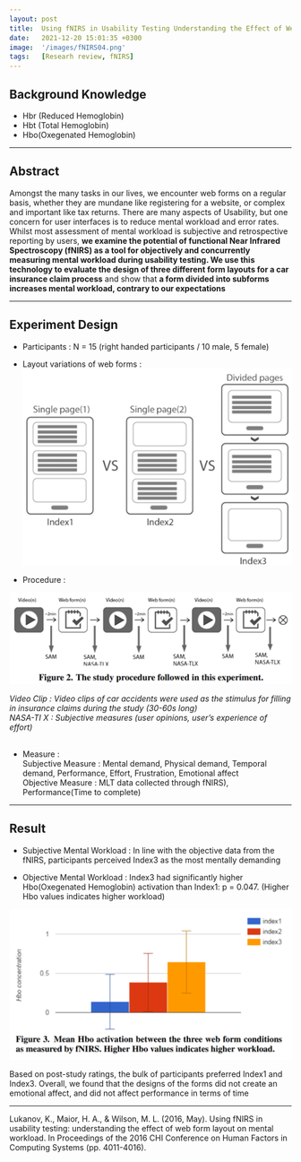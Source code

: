 ```yaml
---
layout: post
title:  Using fNIRS in Usability Testing Understanding the Effect of Web Form Layout on Mental Workload
date:   2021-12-20 15:01:35 +0300
image:  '/images/fNIRS04.png'
tags:   [Researh review, fNIRS]
---
```

## Background Knowledge<br/>
* Hbr (Reduced Hemoglobin)
* Hbt (Total Hemoglobin)
* Hbo(Oxegenated Hemoglobin)

___

## Abstract<br/>
Amongst the many tasks in our lives, we encounter web forms on a regular basis, whether they are mundane like registering for a website, or complex and important like tax returns. There are many aspects of Usability, but one concern for user interfaces is to reduce mental workload and error rates. Whilst most assessment of mental workload is subjective and retrospective reporting by users, **we examine the potential of functional Near Infrared Spectroscopy (fNIRS) as a tool for objectively and concurrently measuring mental workload during usability testing. We use this technology to evaluate the design of three different form layouts for a car insurance claim process** and show that **a form divided into subforms increases mental workload, contrary to our expectations**

___

## Experiment Design <br/>
* Participants : N = 15 (right handed participants / 10 male, 5 female) <br/>
* Layout variations of web forms : 
<img src="/images/Posting/ResearchReview/fNIRS/04.png" alt="Project"><br/>

* Procedure : <br/>
<img src="/images/Posting/ResearchReview/fNIRS/05.png" alt="Project">

*Video Clip : Video clips of car accidents were used as the stimulus for filling in insurance claims during the study (30-60s long)*<br/>
*NASA-TI X : Subjective measures (user opinions, user’s experience of effort)*<br/><br/>

* Measure : <br/>
Subjective Measure : Mental demand, Physical demand, Temporal demand, Performance, Effort, Frustration, Emotional affect<br/>
Objective Measure : MLT data collected through fNIRS), Performance(Time to complete)<br/>

___

## Result <br/>
* Subjective Mental Workload : 
In line with the objective data from the fNIRS, participants perceived Index3 as the most mentally demanding

* Objective Mental Workload :
Index3 had significantly higher Hbo(Oxegenated Hemoglobin) activation than Index1: p = 0.047.
(Higher Hbo values indicates higher workload)
<img src="/images/Posting/ResearchReview/fNIRS/06.png" alt="Project">

Based on post-study ratings, the bulk of participants preferred Index1 and Index3. Overall, we found that the designs of the forms did not create an emotional affect, and did not affect performance in terms of time

___

Lukanov, K., Maior, H. A., & Wilson, M. L. (2016, May). Using fNIRS in usability testing: understanding the effect of web form layout on mental workload. In Proceedings of the 2016 CHI Conference on Human Factors in Computing Systems (pp. 4011-4016).


